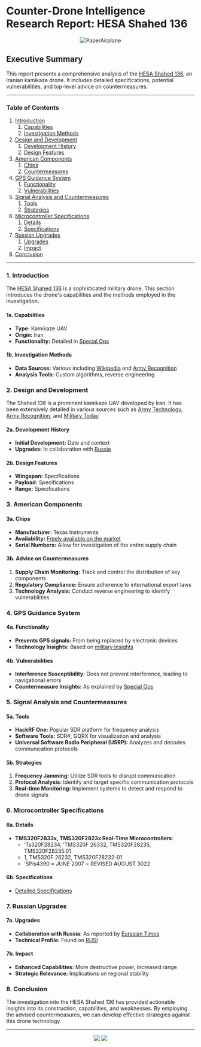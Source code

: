 # Counter-Drone Intelligence Research Report: HESA Shahed 136

<p align="center">
  <img src="https://github.com/TreadSoftly/Projects/assets/121847455/c4233f03-f998-4302-b2bf-ddb6a2b26d3a" alt="PaperAirplane">
</p>

## Executive Summary

This report presents a comprehensive analysis of the [HESA Shahed 136](https://en.wikipedia.org/wiki/HESA_Shahed_136), an Iranian kamikaze drone. It includes detailed specifications, potential vulnerabilities, and top-level advice on countermeasures.

---

### Table of Contents

1. [Introduction](#introduction)
   1. [Capabilities](#capabilities)
   2. [Investigation Methods](#investigation-methods)
2. [Design and Development](#design-and-development)
   1. [Development History](#development-history)
   2. [Design Features](#design-features)
3. [American Components](#american-components)
   1. [Chips](#chips)
   2. [Countermeasures](#countermeasures)
4. [GPS Guidance System](#gps-guidance-system)
   1. [Functionality](#functionality)
   2. [Vulnerabilities](#vulnerabilities)
5. [Signal Analysis and Countermeasures](#signal-analysis-and-countermeasures)
   1. [Tools](#tools)
   2. [Strategies](#strategies)
6. [Microcontroller Specifications](#microcontroller-specifications)
   1. [Details](#details)
   2. [Specifications](#specifications)
7. [Russian Upgrades](#russian-upgrades)
   1. [Upgrades](#upgrades)
   2. [Impact](#impact)
8. [Conclusion](#conclusion)

---

### 1. Introduction

The [HESA Shahed 136](https://www.militaryfactory.com/aircraft/detail.php?aircraft_id=2520) is a sophisticated military drone. This section introduces the drone's capabilities and the methods employed in the investigation.

#### 1a. Capabilities

- **Type:** Kamikaze UAV
- **Origin:** Iran
- **Functionality:** Detailed in [Special Ops](https://special-ops.org/hesa-shahed-136-kamikaze-drone/)

#### 1b. Investigation Methods

- **Data Sources:** Various including [Wikipedia](https://en.wikipedia.org/wiki/HESA_Shahed_136) and [Army Recognition](https://www.armyrecognition.com/iran_unmanned_ground_aerial_vehicles_systems/shahed-136_loitering_munition_kamikaze-suicide_drone_iran_data.html)
- **Analysis Tools:** Custom algorithms, reverse engineering

### 2. Design and Development

The Shahed 136 is a prominent kamikaze UAV developed by Iran. It has been extensively detailed in various sources such as [Army Technology](https://www.army-technology.com/projects/shahed-136-kamikaze-uav-iran/), [Army Recognition](https://www.armyrecognition.com/iran_unmanned_ground_aerial_vehicles_systems/shahed-136_loitering_munition_kamikaze-suicide_drone_iran_data.html), and [Military Today](https://www.militarytoday.com/aircraft/shahed_136.htm).

#### 2a. Development History

- **Initial Development:** Date and context
- **Upgrades:** In collaboration with [Russia](https://rusi.org/explore-our-research/publications/commentary/russias-iranian-made-uavs-technical-profile)

#### 2b. Design Features

- **Wingspan:** Specifications
- **Payload:** Specifications
- **Range:** Specifications

### 3. American Components

#### 3a. Chips

- **Manufacturer:** Texas Instruments
- **Availability:** [Freely available on the market](https://www.ti.com/lit/ds/symlink/tms320f28335.pdf)
- **Serial Numbers:** Allow for investigation of the entire supply chain

#### 3b. Advice on Countermeasures

1. **Supply Chain Monitoring:** Track and control the distribution of key components
2. **Regulatory Compliance:** Ensure adherence to international export laws
3. **Technology Analysis:** Conduct reverse engineering to identify vulnerabilities

### 4. GPS Guidance System

#### 4a. Functionality

- **Prevents GPS signals:** From being replaced by electronic devices
- **Technology Insights:** Based on [military insights](https://www.militaryfactory.com/aircraft/detail.php?aircraft_id=2520)

#### 4b. Vulnerabilities

- **Interference Susceptibility:** Does not prevent interference, leading to navigational errors
- **Countermeasure Insights:** As explained by [Special Ops](https://special-ops.org/hesa-shahed-136-kamikaze-drone/)

### 5. Signal Analysis and Countermeasures

#### 5a. Tools

- **HackRF One:** Popular SDR platform for frequency analysis
- **Software Tools:** SDR#, GQRX for visualization and analysis
- **Universal Software Radio Peripheral (USRP):** Analyzes and decodes communication protocols

#### 5b. Strategies

1. **Frequency Jamming:** Utilize SDR tools to disrupt communication
2. **Protocol Analysis:** Identify and target specific communication protocols
3. **Real-time Monitoring:** Implement systems to detect and respond to drone signals

### 6. Microcontroller Specifications

#### 6a. Details

- **TMS320F2833x, TMS320F2823x Real-Time Microcontrollers**:
  - ‘Ts320F28234, ‘TMS320F 26332, TMS320F28235, TMS320F28235.01  
  - 1, TMS320F 26232, TMS320F28232-01  
  - 'SPis4390 = JUNE 2007 ~ REVISED AUGUST 3022    

#### 6b. Specifications

- [Detailed Specifications](https://www.ti.com/lit/ds/symlink/tms320f28335.pdf)

### 7. Russian Upgrades

#### 7a. Upgrades

- **Collaboration with Russia:** As reported by [Eurasian Times](https://www.eurasiantimes.com/hitting-bulls-eye-russia-has-upgraded-iranian-shahed-136-kamikaze/)
- **Technical Profile:** Found on [RUSI](https://rusi.org/explore-our-research/publications/commentary/russias-iranian-made-uavs-technical-profile)

#### 7b. Impact

- **Enhanced Capabilities:** More destructive power, increased range
- **Strategic Relevance:** Implications on regional stability

### 8. Conclusion

The investigation into the HESA Shahed 136 has provided actionable insights into its construction, capabilities, and weaknesses. By employing the advised countermeasures, we can develop effective strategies against this drone technology.

---

<p align="center">
  <!-- Badges as hyperlinks -->
  <a href="https://en.wikipedia.org/wiki/HESA_Shahed_136"><img src="https://img.shields.io/badge/Wikipedia-HESA_Shahed_136-blue?style=for-the-badge"></a>
  <a href="https://www.militaryfactory.com/aircraft/detail.php?aircraft_id=2520"><img src="https://img.shields.io/badge/Military_Factory-HESA_Shahed_136-green?style=for-the-badge"></a>
  <!-- More badges -->
</p>
